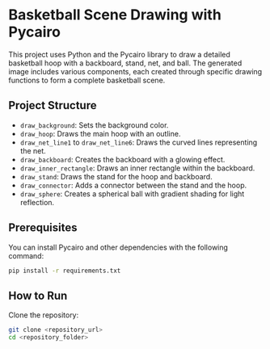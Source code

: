 # Basketball Scene Drawing with Pycairo

This project uses Python and the Pycairo library to draw a detailed basketball hoop with a backboard, stand, net, and ball. The generated image includes various components, each created through specific drawing functions to form a complete basketball scene.

## Project Structure

- `draw_background`: Sets the background color.
- `draw_hoop`: Draws the main hoop with an outline.
- `draw_net_line1` to `draw_net_line6`: Draws the curved lines representing the net.
- `draw_backboard`: Creates the backboard with a glowing effect.
- `draw_inner_rectangle`: Draws an inner rectangle within the backboard.
- `draw_stand`: Draws the stand for the hoop and backboard.
- `draw_connector`: Adds a connector between the stand and the hoop.
- `draw_sphere`: Creates a spherical ball with gradient shading for light reflection.


## Prerequisites

You can install Pycairo and other dependencies with the following command:

```bash
pip install -r requirements.txt
```

## How to Run

Clone the repository:

```bash
git clone <repository_url>
cd <repository_folder>
```
